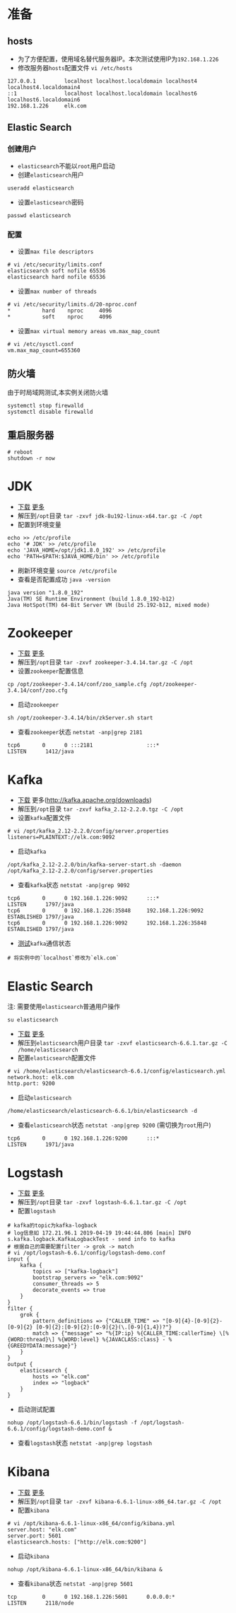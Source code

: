 # 准备

## hosts

+ 为了方便配置，使用域名替代服务器IP。本次测试使用IP为`192.168.1.226`
+ 修改服务器`hosts`配置文件 `vi /etc/hosts`
```
127.0.0.1         localhost localhost.localdomain localhost4 localhost4.localdomain4
::1               localhost localhost.localdomain localhost6 localhost6.localdomain6
192.168.1.226     elk.com
```

## Elastic Search

### 创建用户
+ `elasticsearch`不能以`root`用户启动
+ 创建`elasticsearch`用户
```
useradd elasticsearch
```
+ 设置`elasticsearch`密码
```
passwd elasticsearch
```

### 配置
+ 设置`max file descriptors`
```
# vi /etc/security/limits.conf
elasticsearch soft nofile 65536
elasticsearch hard nofile 65536
```
+ 设置`max number of threads`
```
# vi /etc/security/limits.d/20-nproc.conf
*          hard    nproc     4096
*          soft    nproc     4096
```
+ 设置`max virtual memory areas vm.max_map_count`
```
# vi /etc/sysctl.conf 
vm.max_map_count=655360
```

## 防火墙

由于时局域网测试,本实例关闭防火墙
```
systemctl stop firewalld
systemctl disable firewalld
```

## 重启服务器
```
# reboot
shutdown -r now
```

# JDK

+ [下载](http://download.oracle.com/otn/java/jdk/8u192-b12/750e1c8617c5452694857ad95c3ee230/jdk-8u192-linux-x64.tar.gz) [更多](https://www.oracle.com/technetwork/java/javase/downloads/index.html)
+ 解压到`/opt`目录 `tar -zxvf jdk-8u192-linux-x64.tar.gz -C /opt`
+ 配置到环境变量
```
echo >> /etc/profile
echo '# JDK' >> /etc/profile
echo 'JAVA_HOME=/opt/jdk1.8.0_192' >> /etc/profile
echo 'PATH=$PATH:$JAVA_HOME/bin' >> /etc/profile
```
+ 刷新环境变量 `source /etc/profile`
+ 查看是否配置成功 `java -version`
```
java version "1.8.0_192"
Java(TM) SE Runtime Environment (build 1.8.0_192-b12)
Java HotSpot(TM) 64-Bit Server VM (build 25.192-b12, mixed mode)
```

# Zookeeper

+ [下载](https://mirrors.tuna.tsinghua.edu.cn/apache/zookeeper/stable/zookeeper-3.4.14.tar.gz) [更多](https://www.apache.org/dyn/closer.cgi/zookeeper/)
+ 解压到`/opt`目录 `tar -zxvf zookeeper-3.4.14.tar.gz -C /opt`
+ 设置`zookeeper`配置信息
```
cp /opt/zookeeper-3.4.14/conf/zoo_sample.cfg /opt/zookeeper-3.4.14/conf/zoo.cfg
```
+ 启动`zookeeper`
```
sh /opt/zookeeper-3.4.14/bin/zkServer.sh start
```
+ 查看`zookeeper`状态 `netstat -anp|grep 2181`
```
tcp6       0      0 :::2181                 :::*                    LISTEN      1412/java 
```

# Kafka

+ [下载](http://mirrors.tuna.tsinghua.edu.cn/apache/kafka/2.2.0/kafka_2.12-2.2.0.tgz) 更多(http://kafka.apache.org/downloads)
+ 解压到`/opt`目录 `tar -zxvf kafka_2.12-2.2.0.tgz -C /opt`
+ 设置`kafka`配置文件
```
# vi /opt/kafka_2.12-2.2.0/config/server.properties
listeners=PLAINTEXT://elk.com:9092

```
+ 启动`kafka`
```
/opt/kafka_2.12-2.2.0/bin/kafka-server-start.sh -daemon /opt/kafka_2.12-2.2.0/config/server.properties
```
+ 查看`kafka`状态 `netstat -anp|grep 9092`
```
tcp6       0      0 192.168.1.226:9092      :::*                    LISTEN      1797/java           
tcp6       0      0 192.168.1.226:35848     192.168.1.226:9092      ESTABLISHED 1797/java           
tcp6       0      0 192.168.1.226:9092      192.168.1.226:35848     ESTABLISHED 1797/java
```
+ [测试](http://kafka.apache.org/quickstart)`kafka`通信状态
```
# 将实例中的`localhost`修改为`elk.com`
```

# Elastic Search

注: 需要使用`elasticsearch`普通用户操作 <br />
```
su elasticsearch
```

+ [下载](https://artifacts.elastic.co/downloads/elasticsearch/elasticsearch-6.6.1.tar.gz) [更多](https://www.elastic.co/cn/downloads/elasticsearch)
+ 解压到`elasticsearch`用户目录 `tar -zxvf elasticsearch-6.6.1.tar.gz -C /home/elasticsearch`
+ 配置`elasticsearch`配置文件
```
# vi /home/elasticsearch/elasticsearch-6.6.1/config/elasticsearch.yml
network.host: elk.com
http.port: 9200
```
+ 启动`elasticsearch`
```
/home/elasticsearch/elasticsearch-6.6.1/bin/elasticsearch -d
```
+ 查看`elasticsearch`状态 `netstat -anp|grep 9200` (需切换为`root`用户)
```
tcp6       0      0 192.168.1.226:9200      :::*                    LISTEN      1971/java 
```

# Logstash

+ [下载](https://artifacts.elastic.co/downloads/logstash/logstash-6.6.1.tar.gz) [更多](https://www.elastic.co/cn/downloads/logstash)
+ 解压到`/opt`目录 `tar -zxvf logstash-6.6.1.tar.gz -C /opt`
+ 配置`logstash`
```
# kafka的topic为kafka-logback
# log信息如 172.21.96.1 2019-04-19 19:44:44.806 [main] INFO s.kafka.logback.KafkaLogbackTest - send info to kafka
# 根据自己的需要配置filter -> grok -> match
# vi /opt/logstash-6.6.1/config/logstash-demo.conf
input {
    kafka {
        topics => ["kafka-logback"]
        bootstrap_servers => "elk.com:9092"
        consumer_threads => 5
        decorate_events => true
    }
}
filter {
    grok {
        pattern_definitions => {"CALLER_TIME" => "[0-9]{4}-[0-9]{2}-[0-9]{2} [0-9]{2}:[0-9]{2}:[0-9]{2}(\.[0-9]{1,4})?"}
        match => {"message" => "%{IP:ip} %{CALLER_TIME:callerTime} \[%{WORD:thread}\] %{WORD:level} %{JAVACLASS:class} - %{GREEDYDATA:message}"}
    }
}
output {  
    elasticsearch {  
        hosts => "elk.com"
        index => "logback"
    } 
}
```
+ 启动测试配置
```
nohup /opt/logstash-6.6.1/bin/logstash -f /opt/logstash-6.6.1/config/logstash-demo.conf &
```
+ 查看`logstash`状态 `netstat -anp|grep logstash`

# Kibana

+ [下载](https://artifacts.elastic.co/downloads/kibana/kibana-6.6.1-linux-x86_64.tar.gz) [更多](https://www.elastic.co/cn/downloads/kibana)
+ 解压到`/opt`目录 `tar -zxvf kibana-6.6.1-linux-x86_64.tar.gz -C /opt`
+ 配置`kibana`
```
# vi /opt/kibana-6.6.1-linux-x86_64/config/kibana.yml
server.host: "elk.com"
server.port: 5601
elasticsearch.hosts: ["http://elk.com:9200"]
```
+ 启动`kibana` 
```
nohup /opt/kibana-6.6.1-linux-x86_64/bin/kibana &
```
+ 查看`kibana`状态 `netstat -anp|grep 5601`
```
tcp        0      0 192.168.1.226:5601      0.0.0.0:*               LISTEN      2118/node 
```